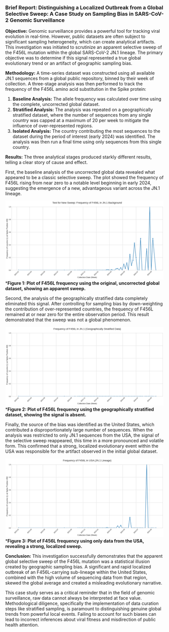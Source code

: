 ### **Brief Report: Distinguishing a Localized Outbreak from a Global Selective Sweep: A Case Study on Sampling Bias in SARS-CoV-2 Genomic Surveillance**

**Objective:**
Genomic surveillance provides a powerful tool for tracking viral evolution in real-time. However, public datasets are often subject to significant sampling heterogeneity, which can create analytical artifacts. This investigation was initiated to scrutinize an apparent selective sweep of the F456L mutation within the global SARS-CoV-2 JN.1 lineage. The primary objective was to determine if this signal represented a true global evolutionary trend or an artifact of geographic sampling bias.

**Methodology:**
A time-series dataset was constructed using all available JN.1 sequences from a global public repository, binned by their week of collection. A three-stage analysis was then performed to track the frequency of the F456L amino acid substitution in the Spike protein:
1.  **Baseline Analysis:** The allele frequency was calculated over time using the complete, uncorrected global dataset.
2.  **Stratified Analysis:** The analysis was repeated on a geographically stratified dataset, where the number of sequences from any single country was capped at a maximum of 20 per week to mitigate the influence of over-represented regions.
3.  **Isolated Analysis:** The country contributing the most sequences to the dataset during the period of interest (early 2024) was identified. The analysis was then run a final time using only sequences from this single country.

**Results:**
The three analytical stages produced starkly different results, telling a clear story of cause and effect.

First, the baseline analysis of the uncorrected global data revealed what appeared to be a classic selective sweep. The plot showed the frequency of F456L rising from near zero to a notable level beginning in early 2024, suggesting the emergence of a new, advantageous variant across the JN.1 lineage.

<!-- Figure 1 Placeholder -->
![S455 Frequency Plot](../../results/jn1_sweep_analysis/f456l_frequency.png)
***Figure 1: Plot of F456L frequency using the original, uncorrected global dataset, showing an apparent sweep.**

Second, the analysis of the geographically stratified data completely eliminated this signal. After controlling for sampling bias by down-weighting the contribution of over-represented countries, the frequency of F456L remained at or near zero for the entire observation period. This result demonstrated that the sweep was not a global phenomenon.

<!-- Figure 2 Placeholder -->
![F456L Frequency Plot (Geographically Stratified](../../results/jn1_sweep_analysis/f456l_stratified.png)
***Figure 2: Plot of F456L frequency using the geographically stratified dataset, showing the signal is absent.**

Finally, the source of the bias was identified as the United States, which contributed a disproportionately large number of sequences. When the analysis was restricted to only JN.1 sequences from the USA, the signal of the selective sweep reappeared, this time in a more pronounced and volatile form. This confirmed that a strong, localized evolutionary event within the USA was responsible for the artifact observed in the initial global dataset.

<!-- Figure 3 Placeholder -->
![F456L Frequency Plot (USA Only)](../../results/jn1_sweep_analysis/f456l_stratified_2.png)
***Figure 3: Plot of F456L frequency using only data from the USA, revealing a strong, localized sweep.**

**Conclusion:**
This investigation successfully demonstrates that the apparent global selective sweep of the F456L mutation was a statistical illusion created by geographic sampling bias. A significant and rapid localized outbreak of an F456L-carrying sub-lineage within the United States, combined with the high volume of sequencing data from that region, skewed the global average and created a misleading evolutionary narrative.

This case study serves as a critical reminder that in the field of genomic surveillance, raw data cannot always be interpreted at face value. Methodological diligence, specifically the implementation of data curation steps like stratified sampling, is paramount to distinguishing genuine global trends from powerful local events. Failing to account for such biases can lead to incorrect inferences about viral fitness and misdirection of public health attention.

